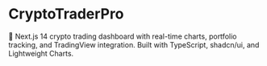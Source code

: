 # CryptoTraderPro
🚀 Next.js 14 crypto trading dashboard with real-time charts, portfolio tracking, and TradingView integration. Built with TypeScript, shadcn/ui, and Lightweight Charts.
